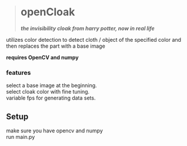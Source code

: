> # openCloak
> ***the invisibility cloak from harry potter, now in real life***


utilizes color detection to detect cloth / object of the specified color and then replaces the part with a base image

**requires OpenCV and numpy**

### features

select a base image at the beginning.                           
select cloak color with fine tuning.                                          
variable fps for generating data sets.

## Setup

make sure you have opencv and numpy    
run main.py
